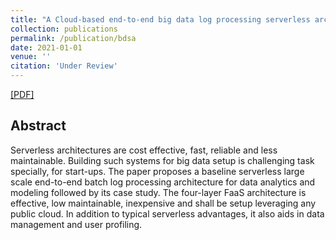 ```yaml
---
title: "A Cloud-based end-to-end big data log processing serverless architecture for batch analytics and modeling"
collection: publications
permalink: /publication/bdsa
date: 2021-01-01
venue: ''
citation: 'Under Review'
---
```

 

[[PDF]](http://kaustuvkunal.github.io/files/bdsa.pdf)  


## Abstract

Serverless architectures are cost effective, fast, reliable and less maintainable. Building such systems for big data setup is challenging task specially, for start-ups. The paper proposes a baseline serverless large scale end-to-end batch log processing architecture for data analytics and modeling followed by its case study. The four-layer FaaS architecture is effective, low maintainable, inexpensive and shall be setup leveraging any public cloud. In addition to typical serverless advantages, it also aids in data management and user profiling.
